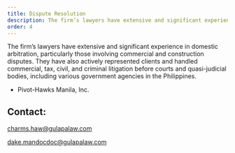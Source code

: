 ```yaml
---
title: Dispute Resolution
description: The firm’s lawyers have extensive and significant experience in domestic...
order: 4
---
```


The firm’s lawyers have extensive and significant experience in domestic arbitration, particularly those involving commercial and construction disputes. They have also actively represented clients and handled commercial, tax, civil, and criminal litigation before courts and quasi-judicial bodies, including various government agencies in the Philippines.

- Pivot-Hawks Manila, Inc.

## Contact:

charms.haw@gulapalaw.com

dake.mandocdoc@gulapalaw.com
